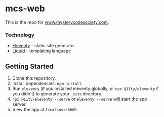 # mcs-web
This is the repo for www.mysterycodesociety.com.

### Technology

- [Eleventy](https://www.11ty.io/) - static site generator
- [Liquid](https://shopify.github.io/liquid/) - templating language

## Getting Started

1. Clone this repository.
1. Install dependencies: `npm install`.
1. Run `eleventy` (if you installed eleventy globally, or `npx @11ty/eleventy` if you didn't) to generate your `_site` directory.
1. `npx @11ty/eleventy --serve` or `eleventy --serve` will start the app server.
1. View the app at `localhost:8080`.
